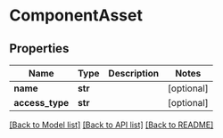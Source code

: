 # ComponentAsset

## Properties
Name | Type | Description | Notes
------------ | ------------- | ------------- | -------------
**name** | **str** |  | [optional] 
**access_type** | **str** |  | [optional] 

[[Back to Model list]](../README.md#documentation-for-models) [[Back to API list]](../README.md#documentation-for-api-endpoints) [[Back to README]](../README.md)


